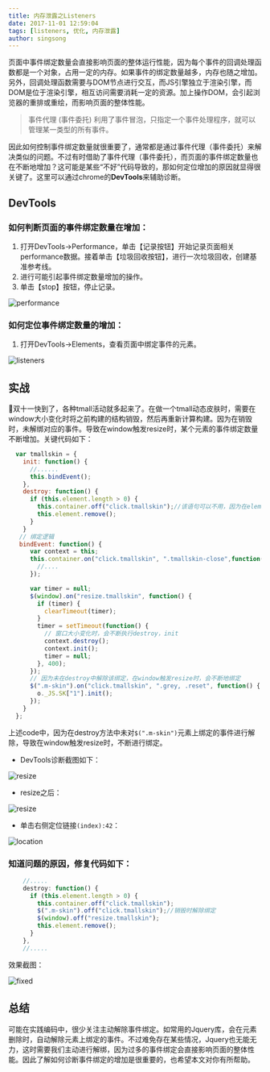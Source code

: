 ```yaml
---
title: 内存泄露之Listeners
date: 2017-11-01 12:59:04
tags: [listeners, 优化, 内存泄露]
author: singsong
---
```


页面中事件绑定数量会直接影响页面的整体运行性能，因为每个事件的回调处理函数都是一个对象，占用一定的内存。如果事件的绑定数量越多，内存也随之增加。另外，回调处理函数需要与DOM节点进行交互，而JS引擎独立于渲染引擎，而DOM是位于渲染引擎，相互访问需要消耗一定的资源。加上操作DOM，会引起浏览器的重排或重绘，而影响页面的整体性能。

> 事件代理 (事件委托) 利用了事件冒泡，只指定一个事件处理程序，就可以管理某一类型的所有事件。

因此如何控制事件绑定数量就很重要了，通常都是通过事件代理（事件委托）来解决类似的问题。不过有时借助了事件代理（事件委托），而页面的事件绑定数量也在不断地增加？这可能是某些“不好”代码导致的，那如何定位增加的原因就显得很关键了。这里可以通过chrome的**DevTools**来辅助诊断。

## DevTools

### 如何判断页面的事件绑定数量在增加：
 1. 打开DevTools->Performance，单击【记录按钮】开始记录页面相关performance数据。接着单击【垃圾回收按钮】，进行一次垃圾回收，创建基准参考线。
 2. 进行可能引起事件绑定数量增加的操作。
 3. 单击【stop】按钮，停止记录。

![performance](listeners_performance.png)

### 如何定位事件绑定数量的增加：
1. 打开DevTools->Elements，查看页面中绑定事件的元素。

![listeners](listeners_event.png)


## 实战
双十一快到了，各种tmall活动就多起来了。在做一个tmall动态皮肤时，需要在window大小变化时将之前构建的结构销毁，然后再重新计算构建。因为在销毁时，未解绑对应的事件。导致在window触发resize时，某个元素的事件绑定数量不断增加。关键代码如下：

```js
  var tmallskin = {
    init: function() {
      //......
      this.bindEvent();
    },
    destroy: function() {
      if (this.element.length > 0) {
        this.container.off("click.tmallskin");//该语句可以不用，因为在element.remove时会解除element上绑定的事件
        this.element.remove();
      }
    }
   // 绑定逻辑
   bindEvent: function() {
      var context = this;
      this.container.on("click.tmallskin", ".tmallskin-close",function() {
        //.... 
      });

      var timer = null;
      $(window).on("resize.tmallskin", function() {
        if (timer) {
          clearTimeout(timer);
        }
        timer = setTimeout(function() {
          // 窗口大小变化时，会不断执行destroy，init
          context.destroy();
          context.init();
          timer = null;
        }, 400);
      });
      // 因为未在destroy中解除该绑定，在window触发resize时，会不断地绑定
      $(".m-skin").on("click.tmallskin", ".grey, .reset", function() {
        o._JS.SK["1"].init();
      });
    }
  };
```
上述code中，因为在destroy方法中未对`$(".m-skin")`元素上绑定的事件进行解除，导致在window触发resize时，不断进行绑定。

- DevTools诊断截图如下：

![resize](listeners_resize.png)

- resize之后：

![resize](listeners_resize_after.png)

- 单击右侧定位链接`(index):42`：

![location](listener_location.png)


### 知道问题的原因，修复代码如下：

```js
    //.....
    destroy: function() {
      if (this.element.length > 0) {
        this.container.off("click.tmallskin");
        $(".m-skin").off("click.tmallskin");//销毁时解除绑定
        $(window).off("resize.tmallskin");
        this.element.remove();
      }
    },
    //.....
```
效果截图：

![fixed](listeners_fixed.png)


## 总结
可能在实践编码中，很少关注主动解除事件绑定。如常用的Jquery库，会在元素删除时，自动解除元素上绑定的事件。不过难免存在某些情况，Jquery也无能无力，这时需要我们主动进行解绑，因为过多的事件绑定会直接影响页面的整体性能。因此了解如何诊断事件绑定的增加是很重要的，也希望本文对你有所帮助。